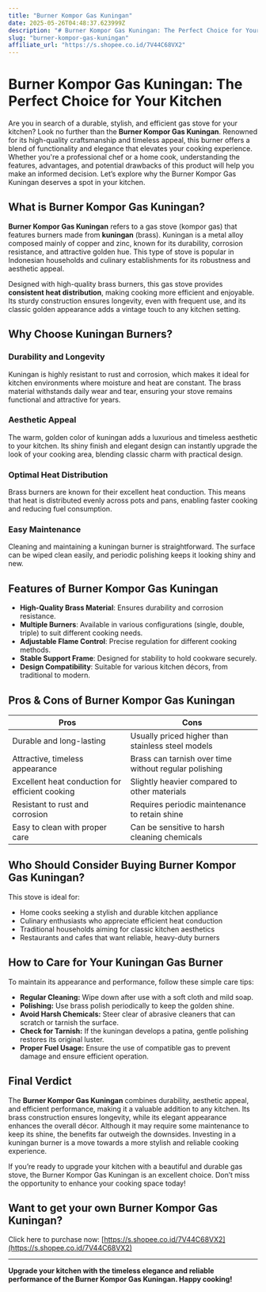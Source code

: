 ```yaml
---
title: "Burner Kompor Gas Kuningan"
date: 2025-05-26T04:48:37.623999Z
description: "# Burner Kompor Gas Kuningan: The Perfect Choice for Your Kitchen..."
slug: "burner-kompor-gas-kuningan"
affiliate_url: "https://s.shopee.co.id/7V44C68VX2"
---
```

# Burner Kompor Gas Kuningan: The Perfect Choice for Your Kitchen

Are you in search of a durable, stylish, and efficient gas stove for your kitchen? Look no further than the **Burner Kompor Gas Kuningan**. Renowned for its high-quality craftsmanship and timeless appeal, this burner offers a blend of functionality and elegance that elevates your cooking experience. Whether you're a professional chef or a home cook, understanding the features, advantages, and potential drawbacks of this product will help you make an informed decision. Let’s explore why the Burner Kompor Gas Kuningan deserves a spot in your kitchen.

## What is Burner Kompor Gas Kuningan?

**Burner Kompor Gas Kuningan** refers to a gas stove (kompor gas) that features burners made from **kuningan** (brass). Kuningan is a metal alloy composed mainly of copper and zinc, known for its durability, corrosion resistance, and attractive golden hue. This type of stove is popular in Indonesian households and culinary establishments for its robustness and aesthetic appeal.

Designed with high-quality brass burners, this gas stove provides **consistent heat distribution**, making cooking more efficient and enjoyable. Its sturdy construction ensures longevity, even with frequent use, and its classic golden appearance adds a vintage touch to any kitchen setting.

## Why Choose Kuningan Burners?

### Durability and Longevity

Kuningan is highly resistant to rust and corrosion, which makes it ideal for kitchen environments where moisture and heat are constant. The brass material withstands daily wear and tear, ensuring your stove remains functional and attractive for years.

### Aesthetic Appeal

The warm, golden color of kuningan adds a luxurious and timeless aesthetic to your kitchen. Its shiny finish and elegant design can instantly upgrade the look of your cooking area, blending classic charm with practical design.

### Optimal Heat Distribution

Brass burners are known for their excellent heat conduction. This means that heat is distributed evenly across pots and pans, enabling faster cooking and reducing fuel consumption.

### Easy Maintenance

Cleaning and maintaining a kuningan burner is straightforward. The surface can be wiped clean easily, and periodic polishing keeps it looking shiny and new.

## Features of Burner Kompor Gas Kuningan

- **High-Quality Brass Material**: Ensures durability and corrosion resistance.
- **Multiple Burners**: Available in various configurations (single, double, triple) to suit different cooking needs.
- **Adjustable Flame Control**: Precise regulation for different cooking methods.
- **Stable Support Frame**: Designed for stability to hold cookware securely.
- **Design Compatibility**: Suitable for various kitchen décors, from traditional to modern.

## Pros & Cons of Burner Kompor Gas Kuningan

| **Pros** | **Cons** |
|------------|------------|
| Durable and long-lasting | Usually priced higher than stainless steel models |
| Attractive, timeless appearance | Brass can tarnish over time without regular polishing |
| Excellent heat conduction for efficient cooking | Slightly heavier compared to other materials |
| Resistant to rust and corrosion | Requires periodic maintenance to retain shine |
| Easy to clean with proper care | Can be sensitive to harsh cleaning chemicals |

## Who Should Consider Buying Burner Kompor Gas Kuningan?

This stove is ideal for:

- Home cooks seeking a stylish and durable kitchen appliance
- Culinary enthusiasts who appreciate efficient heat conduction
- Traditional households aiming for classic kitchen aesthetics
- Restaurants and cafes that want reliable, heavy-duty burners

## How to Care for Your Kuningan Gas Burner

To maintain its appearance and performance, follow these simple care tips:

- **Regular Cleaning:** Wipe down after use with a soft cloth and mild soap.
- **Polishing:** Use brass polish periodically to keep the golden shine.
- **Avoid Harsh Chemicals:** Steer clear of abrasive cleaners that can scratch or tarnish the surface.
- **Check for Tarnish:** If the kuningan develops a patina, gentle polishing restores its original luster.
- **Proper Fuel Usage:** Ensure the use of compatible gas to prevent damage and ensure efficient operation.

## Final Verdict

The **Burner Kompor Gas Kuningan** combines durability, aesthetic appeal, and efficient performance, making it a valuable addition to any kitchen. Its brass construction ensures longevity, while its elegant appearance enhances the overall décor. Although it may require some maintenance to keep its shine, the benefits far outweigh the downsides. Investing in a kuningan burner is a move towards a more stylish and reliable cooking experience.

If you’re ready to upgrade your kitchen with a beautiful and durable gas stove, the Burner Kompor Gas Kuningan is an excellent choice. Don’t miss the opportunity to enhance your cooking space today!

## Want to get your own Burner Kompor Gas Kuningan? 

Click here to purchase now: [https://s.shopee.co.id/7V44C68VX2](https://s.shopee.co.id/7V44C68VX2)

---

**Upgrade your kitchen with the timeless elegance and reliable performance of the Burner Kompor Gas Kuningan. Happy cooking!**